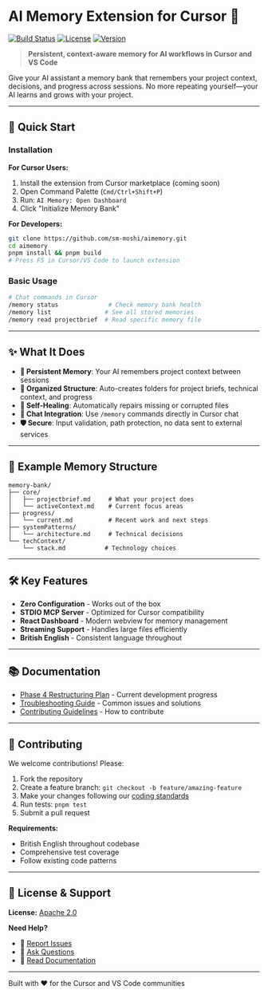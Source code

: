 # AI Memory Extension for Cursor 🐹

[![Build Status](https://img.shields.io/github/actions/workflow/status/sm-moshi/aimemory/ci.yml?branch=main)](https://github.com/sm-moshi/aimemory/actions)
[![License](https://img.shields.io/github/license/sm-moshi/aimemory)](LICENSE)
[![Version](https://img.shields.io/github/package-json/v/sm-moshi/aimemory/main)](package.json)

> **Persistent, context-aware memory for AI workflows in Cursor and VS Code**

Give your AI assistant a memory bank that remembers your project context, decisions, and progress across sessions. No more repeating yourself—your AI learns and grows with your project.

---

## 🚀 Quick Start

### Installation

**For Cursor Users:**

1. Install the extension from Cursor marketplace (coming soon)
2. Open Command Palette (`Cmd/Ctrl+Shift+P`)
3. Run: `AI Memory: Open Dashboard`
4. Click "Initialize Memory Bank"

**For Developers:**

```bash
git clone https://github.com/sm-moshi/aimemory.git
cd aimemory
pnpm install && pnpm build
# Press F5 in Cursor/VS Code to launch extension
```

### Basic Usage

```bash
# Chat commands in Cursor
/memory status              # Check memory bank health
/memory list               # See all stored memories
/memory read projectbrief  # Read specific memory file
```

---

## ✨ What It Does

- **🧠 Persistent Memory**: Your AI remembers project context between sessions
- **📁 Organized Structure**: Auto-creates folders for project briefs, technical context, and progress
- **🔄 Self-Healing**: Automatically repairs missing or corrupted files
- **💬 Chat Integration**: Use `/memory` commands directly in Cursor chat
- **🛡️ Secure**: Input validation, path protection, no data sent to external services

---

## 📖 Example Memory Structure

```text
memory-bank/
├── core/
│   ├── projectbrief.md     # What your project does
│   └── activeContext.md    # Current focus areas
├── progress/
│   └── current.md          # Recent work and next steps
├── systemPatterns/
│   └── architecture.md     # Technical decisions
└── techContext/
    └── stack.md           # Technology choices
```

---

## 🛠️ Key Features

- **Zero Configuration** - Works out of the box
- **STDIO MCP Server** - Optimized for Cursor compatibility
- **React Dashboard** - Modern webview for memory management
- **Streaming Support** - Handles large files efficiently
- **British English** - Consistent language throughout

---

## 📚 Documentation

- [Phase 4 Restructuring Plan](docs/devs/phase-4-restructuring-plan.md) - Current development progress
- [Troubleshooting Guide](docs/guides/TROUBLESHOOTING.md) - Common issues and solutions
- [Contributing Guidelines](CONTRIBUTING.md) - How to contribute

---

## 🤝 Contributing

We welcome contributions! Please:

1. Fork the repository
2. Create a feature branch: `git checkout -b feature/amazing-feature`
3. Make your changes following our [coding standards](docs/guides/CODING_STANDARDS.md)
4. Run tests: `pnpm test`
5. Submit a pull request

**Requirements:**

- British English throughout codebase
- Comprehensive test coverage
- Follow existing code patterns

---

## 📄 License & Support

**License:** [Apache 2.0](LICENSE)

**Need Help?**

- 🐛 [Report Issues](https://github.com/sm-moshi/aimemory/issues)
- 💬 [Ask Questions](https://github.com/sm-moshi/aimemory/discussions)
- 📖 [Read Documentation](docs/)

---

Built with ❤️ for the Cursor and VS Code communities
